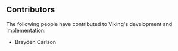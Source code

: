 ## Contributors

The following people have contributed to Viking's development and implementation:

* Brayden Carlson

